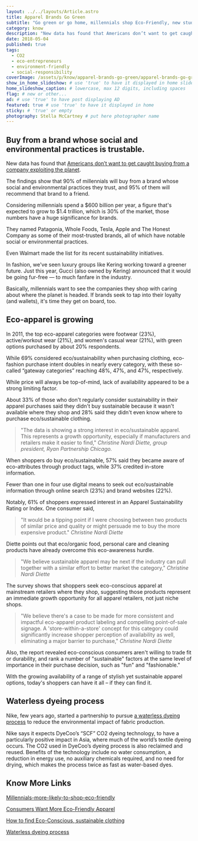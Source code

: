 ```yaml
---
layout: ../../layouts/Article.astro
title: Apparel Brands Go Green
subtitle: "Go green or go home, millennials shop Eco-Friendly, new study finds."
category: know
description: "New data has found that Americans don’t want to get caught buying from a company exploiting the planet The findings show that 90% of millennials will buy..."
date: 2018-05-04
published: true
tags:
  - CO2
  - eco-entrepreneurs
  - environment-friendly
  - social-responsibility
coverImage: /assets/p/know/apparel-brands-go-green/apparel-brands-go-green.jpg
show_in_home_slideshow: # use 'true' to have it displayed in home slideshow
home_slideshow_caption: # lowercase, max 12 digits, including spaces
flag: # new or other...
ad: # use 'true' to have post displaying AD
featured: true # use 'true' to have it displayed in home
sticky: # 'true' or empty
photography: Stella McCartney # put here photographer name
---
```


## Buy from a brand whose social and environmental practices is trustable.

New data has found that [Americans don’t want to get caught buying from a company exploiting the planet](https://www.fastcompany.com/40510036/americans-dont-want-get-caught-buying-from-a-company-exploiting-the-planet).

The findings show that 90% of millennials will buy from a brand whose social and environmental practices they trust, and 95% of them will recommend that brand to a friend.

Considering millennials spend a $600 billion per year, a figure that's expected to grow to $1.4 trillion, which is 30% of the market, those numbers have a huge significance for brands.

They named Patagonia, Whole Foods, Tesla, Apple and The Honest Company as some of their most-trusted brands, all of which have notable social or environmental practices.

Even Walmart made the list for its recent sustainability initiatives.

In fashion, we've seen luxury groups like Kering working toward a greener future. Just this year, Gucci (also owned by Kering) announced that it would be going fur-free — to much fanfare in the industry.

Basically, millennials want to see the companies they shop with caring about where the planet is headed. If brands seek to tap into their loyalty (and wallets), it's time they get on board, too.

## Eco-apparel is growing

In 2011, the top eco-apparel categories were footwear (23%), active/workout wear (21%), and women's casual wear (21%), with green options purchased by about 20% respondents.

While 69% considered eco/sustainability when purchasing clothing, eco-fashion purchase intent doubles in nearly every category, with these so-called “gateway categories” reaching 48%, 47%, and 47%, respectively.

While price will always be top-of-mind, lack of availability appeared to be a strong limiting factor.

About 33% of those who don't regularly consider sustainability in their apparel purchases said they didn't buy sustainable because it wasn't available where they shop and 28% said they didn't even know where to purchase eco/sustainable clothing.

> "The data is showing a strong interest in eco/sustainable apparel. This represents a growth opportunity, especially if manufacturers and retailers make it easier to find," _Christine Nardi Diette, group president, Ryan Partnership Chicago._

When shoppers do buy eco/sustainable, 57% said they became aware of eco-attributes through product tags, while 37% credited in-store information.

Fewer than one in four use digital means to seek out eco/sustainable information through online search (23%) and brand websites (22%).

Notably, 61% of shoppers expressed interest in an Apparel Sustainability Rating or Index. One consumer said,

> "It would be a tipping point if I were choosing between two products of similar price and quality or might persuade me to buy the more expensive product." _Christine Nardi Diette_

Diette points out that eco/organic food, personal care and cleaning products have already overcome this eco-awareness hurdle.

> "We believe sustainable apparel may be next if the industry can pull together with a similar effort to better market the category," _Christine Nardi Diette_

The survey shows that shoppers seek eco-conscious apparel at mainstream retailers where they shop, suggesting those products represent an immediate growth opportunity for all apparel retailers, not just niche shops.

> "We believe there's a case to be made for more consistent and impactful eco-apparel product labeling and compelling point-of-sale signage. A 'store-within-a-store' concept for this category could significantly increase shopper perception of availability as well, eliminating a major barrier to purchase," _Christine Nardi Diette_

Also, the report revealed eco-conscious consumers aren't willing to trade fit or durability, and rank a number of "sustainable" factors at the same level of importance in their purchase decision, such as "fun" and "fashionable."

With the growing availability of a range of stylish yet sustainable apparel options, today's shoppers can have it all – if they can find it.

## Waterless dyeing process

Nike, few years ago, started a partnership to pursue [a waterless dyeing process](http://www.sustainablebrands.com/news_and_views/articles/nike-gets-behind-waterless-textile-dyeing) to reduce the environmental impact of fabric production.

Nike says it expects DyeCoo’s “SCF” CO2 dyeing technology, to have a particularly positive impact in Asia, where much of the world’s textile dyeing occurs. The CO2 used in DyeCoo’s dyeing process is also reclaimed and reused. Benefits of the technology include no water consumption, a reduction in energy use, no auxiliary chemicals required, and no need for drying, which makes the process twice as fast as water-based dyes.

## Know More Links

[Millennials-more-likely-to-shop-eco-friendly](https://www.lofficielusa.com/wellness/millennials-more-likely-to-shop-eco-friendly-new-study-finds)

[Consumers Want More Eco-Friendly Apparel](http://www.sustainablebrands.com/news_and_views/articles/consumers-want-more-eco-friendly-apparel)

[How to find Eco-Conscious, sustainable clothing](https://www.fix.com/blog/shop-for-eco-friendly-clothing/)

[Waterless dyeing process](http://www.sustainablebrands.com/news_and_views/articles/nike-gets-behind-waterless-textile-dyeing)
